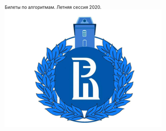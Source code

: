 Билеты по алгоритмам. Летняя сессия 2020.
![home](https://github.com/DanielGabitov/HSEAlgo2020/raw/master/algo_data/HSE_logo.jpg)

